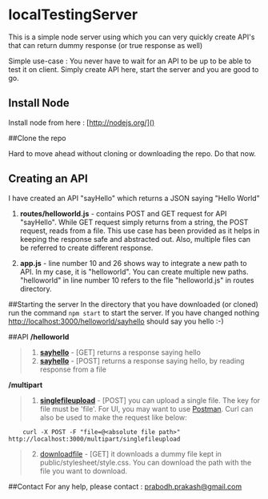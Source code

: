 # localTestingServer


This is a simple node server using which you can very quickly create API's that can return dummy response (or true response as well)

Simple use-case : You never have to wait for an API to be up to be able to test it on client. Simply create API here, start the server and you are good to go.

## Install Node

Install node from here : [http://nodejs.org/]() 
 
##Clone the repo

Hard to move ahead without cloning or downloading the repo. Do that now.

## Creating an API

I have created an API "sayHello" which returns a JSON saying "Hello World"

1. **routes/helloworld.js** - contains POST and GET request for API "sayHello". While GET request simply returns from a string, the POST request, reads from a file. This use case has been provided as it helps in keeping the response safe and abstracted out. Also, multiple files can be referred to create different response.

2. **app.js** - line number 10 and 26 shows way to integrate a new path to API. In my case, it is "helloworld". You can create multiple new paths. "helloworld" in line number 10 refers to the file "helloworld.js" in routes directory.

##Starting the server
In the directory that you have downloaded (or cloned) run the command `npm start` to start the server. If you have changed nothing [http://localhost:3000/helloworld/sayhello]() should say you hello :-) 

##API
**/helloworld**

> 1. [**sayhello**](http://localhost:3000/helloworld/sayhello) - [GET] returns a response saying hello
> 2. [**sayhello**](http://localhost:3000/helloworld/sayhello) - [POST] returns a response saying hello, by reading response from a file

**/multipart**

> 1. [**singlefileupload**](http://localhost:3000/multipart/uploadsinglefile) - [POST] you can upload a single file. The key for file must be 'file'. For UI, you may want to use [Postman](https://www.getpostman.com/). Curl can also be used to make the request like below:
> 
		curl -X POST -F "file=@<absolute file path>" http://localhost:3000/multipart/singlefileupload
		
> 2. [downloadfile](http://localhost:3000/multipart/downloadfile) - [GET] it downloads a dummy file kept in public/stylesheet/style.css. You can download the path with the file you want to download.


##Contact
For any help, please contact : <prabodh.prakash@gmail.com>
